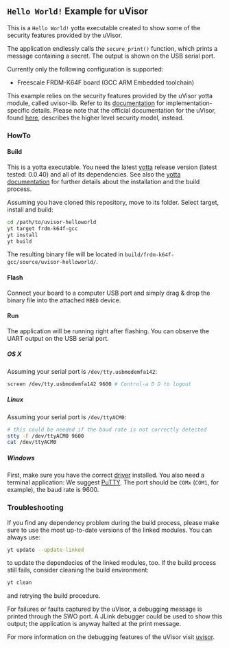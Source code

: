 ## `Hello World!` Example for uVisor

This is a `Hello World!` yotta executable created to show some of the security features provided by the uVisor.

The application endlessly calls the `secure_print()` function, which prints a message containing a secret. The output is shown on the USB serial port.

Currently only the following configuration is supported:
- Freescale FRDM-K64F board (GCC ARM Embedded toolchain)

This example relies on the security features provided by the uVisor yotta module, called uvisor-lib. Refer to its [documentation](https://github.com/ARMmbed/uvisor-lib) for implementation-specific details. Please note that the official documentation for the uVisor, found [here](https://github.com/ARMmbed/uvisor), describes the higher level security model, instead.

### HowTo

#### Build

This is a yotta executable. You need the latest [yotta](https://github.com/ARMmbed/yotta) release version (latest tested: 0.0.40) and all of its dependencies. See also the [yotta documentation](http://armmbed.github.io/yotta/) for further details about the installation and the build process.

Assuming you have cloned this repository, move to its folder. Select target, install and build:
```bash
cd /path/to/uvisor-helloworld
yt target frdm-k64f-gcc
yt install
yt build
```

The resulting binary file will be located in `build/frdm-k64f-gcc/source/uvisor-helloworld/`. 

#### Flash

Connect your board to a computer USB port and simply drag & drop the binary file into the attached `MBED` device.

#### Run

The application will be running right after flashing. You can observe the UART output on the USB serial port.

##### **OS X** 
Assuming your serial port is `/dev/tty.usbmodemfa142`:
```bash
screen /dev/tty.usbmodemfa142 9600 # Control-a D D to logout
```

##### **Linux**
Assuming your serial port is `/dev/ttyACM0`:
```bash
# this could be needed if the baud rate is not correctly detected
stty -F /dev/ttyACM0 9600
cat /dev/ttyACM0
```
##### **Windows**
First, make sure you have the correct [driver](http://developer.mbed.org/handbook/Windows-serial-configuration) installed. You also need a terminal application: We suggest [PuTTY](http://www.chiark.greenend.org.uk/~sgtatham/putty/download.html). The port should be `COMx` (`COM1`, for example), the baud rate is 9600.

### Troubleshooting
If you find any dependency problem during the build process, please make sure to use the most up-to-date versions of the linked modules. You can always use:
```bash
yt update --update-linked
```
to update the dependecies of the linked modules, too. If the build process still fails, consider cleaning the build environment:
```bash
yt clean
```
and retrying the build procedure.

For failures or faults captured by the uVisor, a debugging message is printed through the SWO port. A JLink debugger could be used to show this output; the application is anyway halted at the print message.

For more information on the debugging features of the uVisor visit [uvisor](https://github.com/ARMmbed/uvisor).
